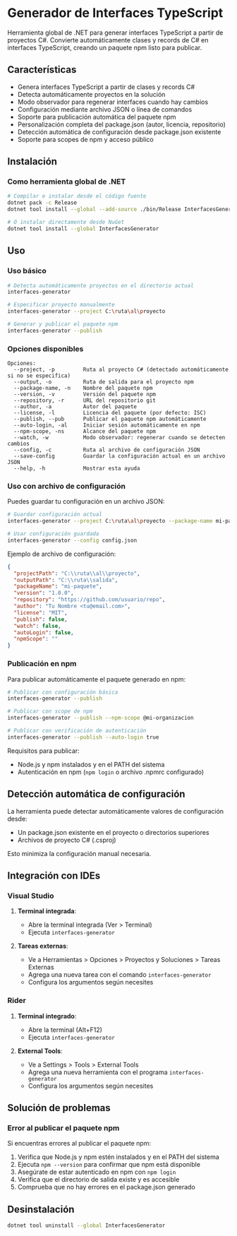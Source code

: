# Generador de Interfaces TypeScript

Herramienta global de .NET para generar interfaces TypeScript a partir de proyectos C#. Convierte automáticamente clases y records de C# en interfaces TypeScript, creando un paquete npm listo para publicar.

## Características

- Genera interfaces TypeScript a partir de clases y records C#
- Detecta automáticamente proyectos en la solución
- Modo observador para regenerar interfaces cuando hay cambios
- Configuración mediante archivo JSON o línea de comandos
- Soporte para publicación automática del paquete npm
- Personalización completa del package.json (autor, licencia, repositorio)
- Detección automática de configuración desde package.json existente
- Soporte para scopes de npm y acceso público

## Instalación

### Como herramienta global de .NET

```bash
# Compilar e instalar desde el código fuente
dotnet pack -c Release
dotnet tool install --global --add-source ./bin/Release InterfacesGenerator

# O instalar directamente desde NuGet
dotnet tool install --global InterfacesGenerator
```

## Uso

### Uso básico

```bash
# Detecta automáticamente proyectos en el directorio actual
interfaces-generator

# Especificar proyecto manualmente
interfaces-generator --project C:\ruta\al\proyecto

# Generar y publicar el paquete npm
interfaces-generator --publish
```

### Opciones disponibles

```
Opciones:
  --project, -p         Ruta al proyecto C# (detectado automáticamente si no se especifica)
  --output, -o          Ruta de salida para el proyecto npm
  --package-name, -n    Nombre del paquete npm
  --version, -v         Versión del paquete npm
  --repository, -r      URL del repositorio git
  --author, -a          Autor del paquete
  --license, -l         Licencia del paquete (por defecto: ISC)
  --publish, --pub      Publicar el paquete npm automáticamente
  --auto-login, -al     Iniciar sesión automáticamente en npm
  --npm-scope, -ns      Alcance del paquete npm
  --watch, -w           Modo observador: regenerar cuando se detecten cambios
  --config, -c          Ruta al archivo de configuración JSON
  --save-config         Guardar la configuración actual en un archivo JSON
  --help, -h            Mostrar esta ayuda
```

### Uso con archivo de configuración

Puedes guardar tu configuración en un archivo JSON:

```bash
# Guardar configuración actual
interfaces-generator --project C:\ruta\al\proyecto --package-name mi-paquete --save-config config.json

# Usar configuración guardada
interfaces-generator --config config.json
```

Ejemplo de archivo de configuración:

```json
{
  "projectPath": "C:\\ruta\\al\\proyecto",
  "outputPath": "C:\\ruta\\salida",
  "packageName": "mi-paquete",
  "version": "1.0.0",
  "repository": "https://github.com/usuario/repo",
  "author": "Tu Nombre <tu@email.com>",
  "license": "MIT",
  "publish": false,
  "watch": false,
  "autoLogin": false,
  "npmScope": ""
}
```

### Publicación en npm

Para publicar automáticamente el paquete generado en npm:

```bash
# Publicar con configuración básica
interfaces-generator --publish

# Publicar con scope de npm
interfaces-generator --publish --npm-scope @mi-organizacion

# Publicar con verificación de autenticación
interfaces-generator --publish --auto-login true
```

Requisitos para publicar:
- Node.js y npm instalados y en el PATH del sistema
- Autenticación en npm (`npm login` o archivo .npmrc configurado)

## Detección automática de configuración

La herramienta puede detectar automáticamente valores de configuración desde:
- Un package.json existente en el proyecto o directorios superiores
- Archivos de proyecto C# (.csproj)

Esto minimiza la configuración manual necesaria.

## Integración con IDEs

### Visual Studio

1. **Terminal integrada**:
   - Abre la terminal integrada (Ver > Terminal)
   - Ejecuta `interfaces-generator`

2. **Tareas externas**:
   - Ve a Herramientas > Opciones > Proyectos y Soluciones > Tareas Externas
   - Agrega una nueva tarea con el comando `interfaces-generator`
   - Configura los argumentos según necesites

### Rider

1. **Terminal integrado**:
   - Abre la terminal (Alt+F12)
   - Ejecuta `interfaces-generator`

2. **External Tools**:
   - Ve a Settings > Tools > External Tools
   - Agrega una nueva herramienta con el programa `interfaces-generator`
   - Configura los argumentos según necesites

## Solución de problemas

### Error al publicar el paquete npm

Si encuentras errores al publicar el paquete npm:

1. Verifica que Node.js y npm estén instalados y en el PATH del sistema
2. Ejecuta `npm --version` para confirmar que npm está disponible
3. Asegúrate de estar autenticado en npm con `npm login`
4. Verifica que el directorio de salida existe y es accesible
5. Comprueba que no hay errores en el package.json generado

## Desinstalación

```bash
dotnet tool uninstall --global InterfacesGenerator
